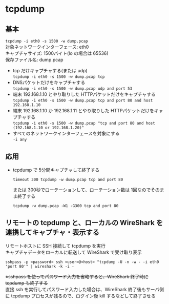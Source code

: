# tcpdump

## 基本  
`tcpdump -i eth0 -s 1500 -w dump.pcap`  
対象ネットワークインターフェース: eth0  
キャプチャサイズ: 1500バイト(lo の場合は 65536)  
保存ファイル名: dump.pcap  

* tcp だけキャプチャする(または udp)  
`tcpdump -i eth0 -s 1500 -w dump.pcap tcp`
* DNSパケットだけをキャプチャする  
`tcpdump -i eth0 -s 1500 -w dump.pcap udp and port 53`
* 端末 192.168.1.10 とやり取りした HTTPパケットだけをキャプチャする  
`tcpdump -i eth0 -s 1500 -w dump.pcap tcp and port 80 and host 192.168.1.10`
* 端末 192.168.1.10 か 192.168.1.11 とやり取りした HTTPパケットだけをキャプチャする  
`tcpdump -i eth0 -s 1500 -w dump.pcap "tcp and port 80 and host (192.168.1.10 or 192.168.1.20)"`
* すべてのネットワークインターフェースを対象にする  
`-i any`

## 応用

* tcpdump で 5分間キャプチャして終了する
  ```
  timeout 300 tcpdump -w dump.pcap tcp and port 80
  ```
  または 300秒でローテーションして、ローテーション数は 1回なのでそのまま終了する
  ```
  tcpdump -w dump.pcap -W1 -G300 tcp and port 80
  ```

## リモートの tcpdump と、ローカルの WireShark を連携してキャプチャ・表示する
リモートホストに SSH 接続して tcpdump を実行  
キャプチャデータをローカルに転送して WireShark で受け取り表示

`sshpass -p <password> ssh <user>@<host> "tcpdump -U -n -w - -i eth0 'port 80'" | wireshark -k -i -`

※~~sshpass を使ってパスワード入力を省略すると、WireShark 終了時に tcpdump も終了する~~  
直接 ssh を実行してパスワード入力した場合は、WireShark 終了後もサーバ側に tcpdump プロセスが残るので、ログイン後 kill するなどして終了させる
